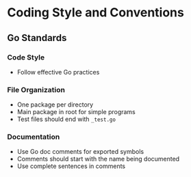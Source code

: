 # Coding Style and Conventions

## Go Standards
### Code Style
- Follow effective Go practices

### File Organization
- One package per directory
- Main package in root for simple programs
- Test files should end with `_test.go`

### Documentation
- Use Go doc comments for exported symbols
- Comments should start with the name being documented
- Use complete sentences in comments
